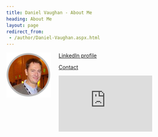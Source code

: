 ```yaml
---
title: Daniel Vaughan - About Me
heading: About Me
layout: page
redirect_from:
 - /author/Daniel-Vaughan.aspx.html
---
```


<img src="/assets/images/DanielVaughanRound.png" width="120px" style="float: left;  margin-right:20px; margin-bottom:10px" />

<a href="https://www.linkedin.com/in/danielvaughan/">LinkedIn profile</a>

[Contact](/Contact/)

<iframe src="https://www.codeproject.com/members/flair/187345" 
        height="150" width="250" scrolling="no" frameborder="no"></iframe>


